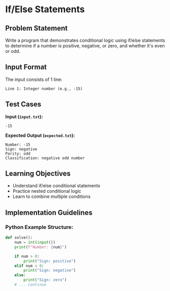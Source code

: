 # If/Else Statements

## Problem Statement

Write a program that demonstrates conditional logic using if/else statements to determine if a number is positive, negative, or zero, and whether it's even or odd.

## Input Format

The input consists of 1 line:

```
Line 1: Integer number (e.g., -15)
```

## Test Cases

**Input (`input.txt`):**

```
-15
```

**Expected Output (`expected.txt`):**

```
Number: -15
Sign: negative
Parity: odd
Classification: negative odd number
```

## Learning Objectives

- Understand if/else conditional statements
- Practice nested conditional logic
- Learn to combine multiple conditions

## Implementation Guidelines

### Python Example Structure:

```python
def solve():
    num = int(input())
    print(f"Number: {num}")

    if num > 0:
        print("Sign: positive")
    elif num < 0:
        print("Sign: negative")
    else:
        print("Sign: zero")
    # ... continue
```
